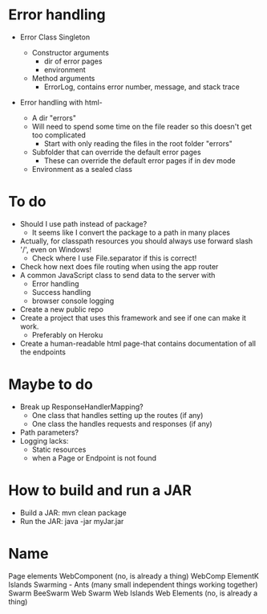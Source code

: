 
# Error handling
- Error Class Singleton
  - Constructor arguments
    - dir of error pages
    - environment
  - Method arguments
    - ErrorLog, contains error number, message, and stack trace
  

- Error handling with html-
  - A dir "errors"
  - Will need to spend some time on the file reader so this doesn't
    get too complicated
    - Start with only reading the files in the root folder "errors"
  - Subfolder that can override the default error pages
    - These can override the default error pages if in dev mode
  - Environment as a sealed class


# To do
- Should I use path instead of package? 
  - It seems like I convert the package to a path in many places
- Actually, for classpath resources you should always use forward slash '/', even on Windows!
  - Check where I use File.separator if this is correct!
- Check how next does file routing when using the app router
- A common JavaScript class to send data to the server with
  - Error handling
  - Success handling
  - browser console logging
- Create a new public repo
- Create a project that uses this framework and see if one can make it work. 
  - Preferably on Heroku
- Create a human-readable html page-that contains documentation of all the endpoints

# Maybe to do
- Break up ResponseHandlerMapping?
  - One class that handles setting up the routes (if any)
  - One class the handles requests and responses (if any)
- Path parameters?
- Logging lacks:
  - Static resources
  - when a Page or Endpoint is not found


# How to build and run a JAR
- Build a JAR: mvn clean package 
- Run the JAR: java -jar myJar.jar


# Name
Page elements
WebComponent (no, is already a thing)
WebComp
ElementK
Islands
Swarming - Ants (many small independent things working together)
Swarm
BeeSwarm
Web Swarm
Web Islands 
Web Elements (no, is already a thing)


